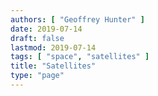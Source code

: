 ```yaml
---
authors: [ "Geoffrey Hunter" ]
date: 2019-07-14
draft: false
lastmod: 2019-07-14
tags: [ "space", "satellites" ]
title: "Satellites"
type: "page"
---
```

